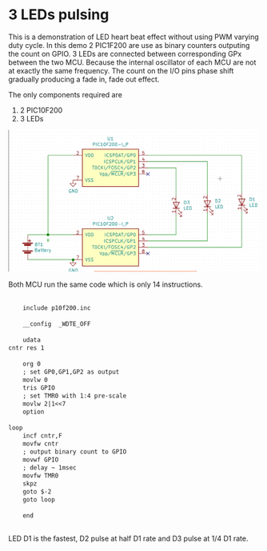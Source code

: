 3 LEDs pulsing
==============

This is a demonstration of LED heart beat effect without using PWM varying duty cycle.  In this demo 2 PIC1F200 are use as binary counters outputing the count on GPIO.
3 LEDs are connected between corresponding GPx between the two MCU. Because the internal oscillator of each MCU are not at exactly the same frequency. The count on the
I/O pins phase shift gradually producing a fade in, fade out effect.

The only components required are

1. 2 PIC10F200
1. 3 LEDs

![schematic](3_led_pulsing.png)

Both MCU run the same code which is only 14 instructions.


<pre><code>
    include p10f200.inc
    
    __config  _WDTE_OFF
    
    udata
cntr res 1
 
    org 0
    ; set GP0,GP1,GP2 as output
    movlw 0
    tris GPIO
    ; set TMR0 with 1:4 pre-scale
    movlw 2|1<<7
    option
    
loop
    incf cntr,F
    movfw cntr
    ; output binary count to GPIO
    movwf GPIO
    ; delay ~ 1msec
    movfw TMR0
    skpz
    goto $-2
    goto loop
    
    end

</code></pre>

LED D1 is the fastest, D2 pulse at half D1 rate and D3 pulse at 1/4 D1 rate.

